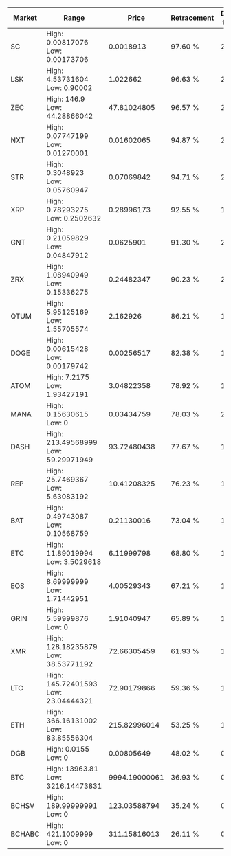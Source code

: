 | Market | Range | Price| Retracement | Doubles to 50% |
| --- | --- | --- | --- | --- |
| SC | High: 0.00817076<br />Low: 0.00173706 | 0.0018913 | 97.60 % | 2.62 |
| LSK | High: 4.53731604<br />Low: 0.90002 | 1.022662 | 96.63 % | 2.66 |
| ZEC | High: 146.9<br />Low: 44.28866042 | 47.81024805 | 96.57 % | 2.00 |
| NXT | High: 0.07747199<br />Low: 0.01270001 | 0.01602065 | 94.87 % | 2.81 |
| STR | High: 0.3048923<br />Low: 0.05760947 | 0.07069842 | 94.71 % | 2.56 |
| XRP | High: 0.78293275<br />Low: 0.2502632 | 0.28996173 | 92.55 % | 1.78 |
| GNT | High: 0.21059829<br />Low: 0.04847912 | 0.0625901 | 91.30 % | 2.07 |
| ZRX | High: 1.08940949<br />Low: 0.15336275 | 0.24482347 | 90.23 % | 2.54 |
| QTUM | High: 5.95125169<br />Low: 1.55705574 | 2.162926 | 86.21 % | 1.74 |
| DOGE | High: 0.00615428<br />Low: 0.00179742 | 0.00256517 | 82.38 % | 1.55 |
| ATOM | High: 7.2175<br />Low: 1.93427191 | 3.04822358 | 78.92 % | 1.50 |
| MANA | High: 0.15630615<br />Low: 0 | 0.03434759 | 78.03 % | 2.28 |
| DASH | High: 213.49568999<br />Low: 59.29971949 | 93.72480438 | 77.67 % | 1.46 |
| REP | High: 25.7469367<br />Low: 5.63083192 | 10.41208325 | 76.23 % | 1.51 |
| BAT | High: 0.49743087<br />Low: 0.10568759 | 0.21130016 | 73.04 % | 1.43 |
| ETC | High: 11.89019994<br />Low: 3.5029618 | 6.11999798 | 68.80 % | 1.26 |
| EOS | High: 8.69999999<br />Low: 1.71442951 | 4.00529343 | 67.21 % | 1.30 |
| GRIN | High: 5.59999876<br />Low: 0 | 1.91040947 | 65.89 % | 1.47 |
| XMR | High: 128.18235879<br />Low: 38.53771192 | 72.66305459 | 61.93 % | 1.15 |
| LTC | High: 145.72401593<br />Low: 23.04444321 | 72.90179866 | 59.36 % | 1.16 |
| ETH | High: 366.16131002<br />Low: 83.85556304 | 215.82996014 | 53.25 % | 1.04 |
| DGB | High: 0.0155<br />Low: 0 | 0.00805649 | 48.02 % | 0.00 |
| BTC | High: 13963.81<br />Low: 3216.14473831 | 9994.19000061 | 36.93 % | 0.00 |
| BCHSV | High: 189.99999991<br />Low: 0 | 123.03588794 | 35.24 % | 0.00 |
| BCHABC | High: 421.1009999<br />Low: 0 | 311.15816013 | 26.11 % | 0.00 |
